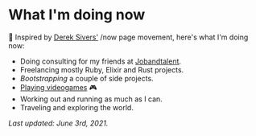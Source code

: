 # What I'm doing now

👋 Inspired by [Derek Sivers'](https://sivers.org/nowff) /now page movement, here's what I'm doing now:

* Doing consulting for my friends at [Jobandtalent](https://www.jobandtalent.com).
* Freelancing mostly Ruby, Elixir and Rust projects.
* _Bootstrapping_ a couple of side projects.
* [Playing videogames](/plays) 🎮️
* Working out and running as much as I can.
* Traveling and exploring the world.

*Last updated: June 3rd, 2021.*
